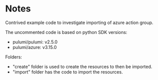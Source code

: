# Notes

Contrived example code to investigate importing of azure action group.

The uncommented code is based on python SDK versions:

- pulumi/pulumi: v2.5.0
- pulumi/azure: v3.15.0

Folders:

- "create" folder is used to create the resources to then be imported.
- "import" folder has the code to import the resources.

